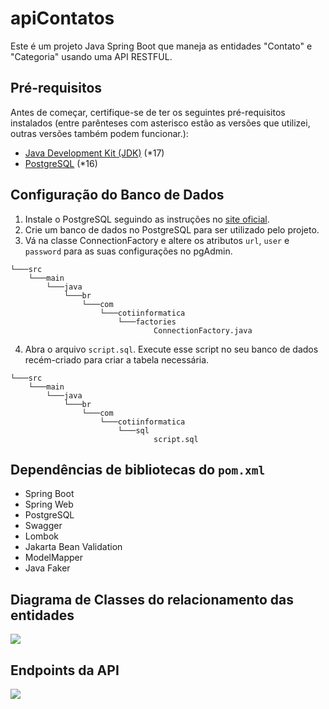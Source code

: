 # apiContatos

Este é um projeto Java Spring Boot que maneja as entidades "Contato" e "Categoria" usando uma API RESTFUL.

## Pré-requisitos

Antes de começar, certifique-se de ter os seguintes pré-requisitos instalados (entre parênteses com asterisco estão as versões que utilizei, outras versões também podem funcionar.):

- [Java Development Kit (JDK)](https://www.oracle.com/java/technologies/javase-downloads.html) (*17)
- [PostgreSQL](https://www.postgresql.org/download/) (*16)

## Configuração do Banco de Dados

1. Instale o PostgreSQL seguindo as instruções no [site oficial](https://www.postgresql.org/download/).
2. Crie um banco de dados no PostgreSQL para ser utilizado pelo projeto.
3. Vá na classe ConnectionFactory e altere os atributos `url`, `user` e `password` para as suas configurações no pgAdmin.
````
└───src
    └───main
        └───java
            └───br
                └───com
                    └───cotiinformatica
                        └───factories
                                ConnectionFactory.java
````
4. Abra o arquivo `script.sql`. Execute esse script no seu banco de dados recém-criado para criar a tabela necessária.
````
└───src
    └───main
        └───java
            └───br
                └───com
                    └───cotiinformatica
                        └───sql
                                script.sql
````

## Dependências de bibliotecas do ``pom.xml``
- Spring Boot
- Spring Web
- PostgreSQL
- Swagger
- Lombok
- Jakarta Bean Validation
- ModelMapper
- Java Faker

## Diagrama de Classes do relacionamento das entidades
![](https://github.com/user-attachments/assets/285d060f-30c4-4305-80d9-fa45277f8451)

## Endpoints da API
![](https://github.com/user-attachments/assets/4e5cf812-0a72-4429-88ff-0c5770cc57a5)